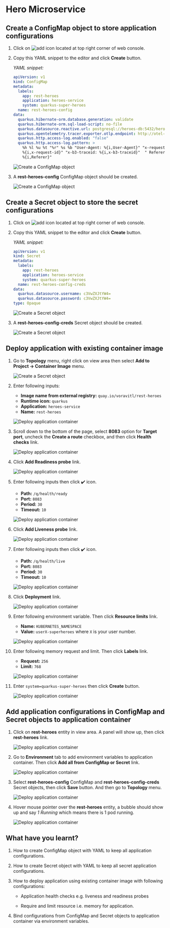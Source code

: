 # Hero Microservice

## Create a ConfigMap object to store application configurations

1. Click on ![add](image/add-icon.png) icon located at top right corner of web console.

2. Copy this YAML snippet to the editor and click **Create** button.

   _YAML snippet:_

   ```yaml
   apiVersion: v1
   kind: ConfigMap
   metadata:
     labels:
       app: rest-heroes
       application: heroes-service
       system: quarkus-super-heroes
     name: rest-heroes-config
   data:
     quarkus.hibernate-orm.database.generation: validate
     quarkus.hibernate-orm.sql-load-script: no-file
     quarkus.datasource.reactive.url: postgresql://heroes-db:5432/heroes_database
     quarkus.opentelemetry.tracer.exporter.otlp.endpoint: http://otel-collector:4317
     quarkus.http.access-log.enabled: "false"
     quarkus.http.access-log.pattern: >
       %h %l %u %t "%r" %s %b "User-Agent: %{i,User-Agent}" "x-request-id:
       %{i,x-request-id}" "x-b3-traceid: %{i,x-b3-traceid}"  " Referer:
       %{i,Referer}"
   ```

   ![Create a ConfigMap object](image/hero-microservice-deployment/deploy-1.png)

3. A **rest-heroes-config** ConfigMap object should be created.

   ![Create a ConfigMap object](image/hero-microservice-deployment/deploy-3.png)

## Create a Secret object to store the secret configurations

1. Click on ![add](image/add-icon.png) icon located at top right corner of web console.

2. Copy this YAML snippet to the editor and click **Create** button.

   _YAML snippet:_

   ```yaml
   apiVersion: v1
   kind: Secret
   metadata:
     labels:
       app: rest-heroes
       application: heroes-service
       system: quarkus-super-heroes
     name: rest-heroes-config-creds
   data:
     quarkus.datasource.username: c3VwZXJtYW4=
     quarkus.datasource.password: c3VwZXJtYW4=
   type: Opaque
   ```

   ![Create a Secret object](image/hero-microservice-deployment/deploy-4.png)

3. A **rest-heroes-config-creds** Secret object should be created.

   ![Create a Secret object](image/hero-microservice-deployment/deploy-5.png)

## Deploy application with existing container image

1. Go to **Topology** menu, right click on view area then select **Add to Project -> Container Image** menu.

   ![Create a Secret object](image/hero-microservice-deployment/deploy-6.png)

2. Enter following inputs:

   - **Image name from external registry:** `quay.io/voravitl/rest-heroes`
   - **Runtime icon:** `quarkus`
   - **Application:** `heroes-service`
   - **Name:** `rest-heroes`

   ![Deploy application container](image/hero-microservice-deployment/deploy-7.png)

3. Scroll down to the bottom of the page, select **8083** option for **Target port**, uncheck the **Create a route** checkbox, and then click **Health checks** link.

   ![Deploy application container](image/hero-microservice-deployment/deploy-8.png)

4. Click **Add Readiness probe** link.

   ![Deploy application container](image/hero-microservice-deployment/deploy-9.png)

5. Enter following inputs then click :heavy_check_mark: icon.

   - **Path:** `/q/health/ready`
   - **Port:** `8083`
   - **Period:** `30`
   - **Timeout:** `10`

   ![Deploy application container](image/hero-microservice-deployment/deploy-10.png)

6. Click **Add Liveness probe** link.

   ![Deploy application container](image/hero-microservice-deployment/deploy-11.png)

7. Enter following inputs then click :heavy_check_mark: icon.

   - **Path:** `/q/health/live`
   - **Port:** `8083`
   - **Period:** `30`
   - **Timeout:** `10`

   ![Deploy application container](image/hero-microservice-deployment/deploy-12.png)

8. Click **Deployment** link.

   ![Deploy application container](image/hero-microservice-deployment/deploy-13.png)

9. Enter following environment variable. Then click **Resource limits** link.

   - **Name:** `KUBERNETES_NAMESPACE`
   - **Value:** `userX-superheroes` where `X` is your user number.

   ![Deploy application container](image/hero-microservice-deployment/deploy-14.png)

10. Enter following memory request and limit. Then click **Labels** link.

    - **Request:** `256`
    - **Limit:** `768`

    ![Deploy application container](image/hero-microservice-deployment/deploy-15.png)

11. Enter `system=quarkus-super-heroes` then click **Create** button.

    ![Deploy application container](image/hero-microservice-deployment/deploy-16.png)

## Add application configurations in ConfigMap and Secret objects to application container

1. Click on **rest-heroes** entity in view area. A panel will show up, then click **rest-heroes** link.

   ![Deploy application container](image/hero-microservice-deployment/deploy-17.png)

2. Go to **Environment** tab to add environment variables to application container. Then click **Add all from ConfigMap or Secret** link.

   ![Deploy application container](image/hero-microservice-deployment/deploy-18.png)

3. Select **rest-heroes-config** ConfigMap and **rest-heroes-config-creds** Secret objects, then click **Save** button. And then go to **Topology** menu.

   ![Deploy application container](image/hero-microservice-deployment/deploy-20.png)

4. Hover mouse pointer over the **rest-heroes** entity, a bubble should show up and say _1 Running_ which means there is 1 pod running.

   ![Deploy application container](image/hero-microservice-deployment/deploy-21.png)

## What have you learnt?

1. How to create ConfigMap object with YAML to keep all application configurations.

2. How to create Secret object with YAML to keep all secret application configurations.

3. How to deploy application using existing container image with following configurations:

   - Application health checks e.g. liveness and readiness probes

   - Require and limit resource i.e. memory for application.

4. Bind configurations from ConfigMap and Secret objects to application container via environment variables.
